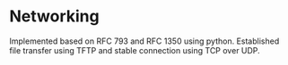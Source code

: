 # Networking

Implemented based on RFC 793 and RFC 1350 using python.
Established file transfer using TFTP and stable connection using TCP over UDP.
